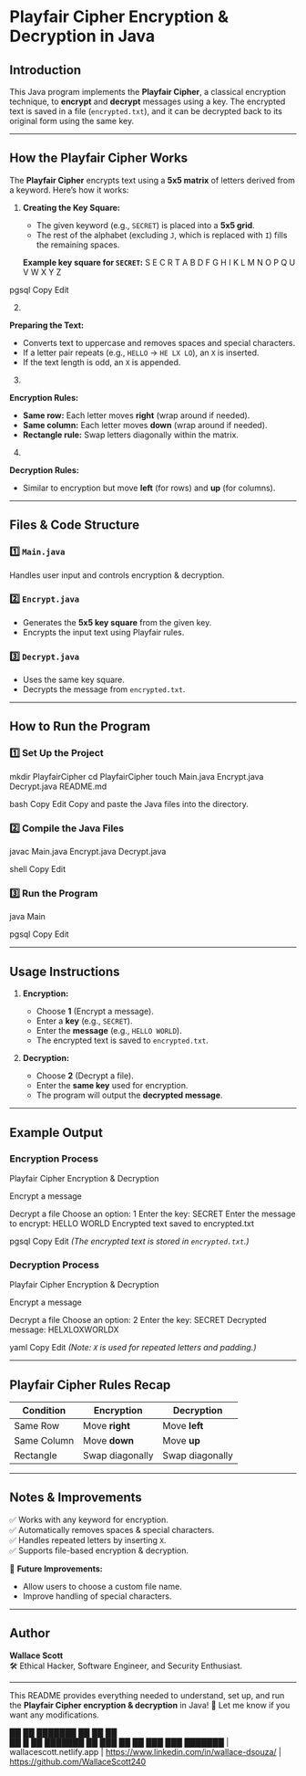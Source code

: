 # Playfair Cipher Encryption & Decryption in Java

## Introduction
This Java program implements the **Playfair Cipher**, a classical encryption technique, to **encrypt** and **decrypt** messages using a key. The encrypted text is saved in a file (`encrypted.txt`), and it can be decrypted back to its original form using the same key.

---

## How the Playfair Cipher Works
The **Playfair Cipher** encrypts text using a **5x5 matrix** of letters derived from a keyword. Here’s how it works:

1.
   **Creating the Key Square:**
   - The given keyword (e.g., `SECRET`) is placed into a **5x5 grid**.
   - The rest of the alphabet (excluding `J`, which is replaced with `I`) fills the remaining spaces.

   **Example key square for `SECRET`:**
S E C R T
A B D F G
H I K L M
N O P Q U
V W X Y Z

pgsql
Copy
Edit

2. 
**Preparing the Text:**
- Converts text to uppercase and removes spaces and special characters.
- If a letter pair repeats (e.g., `HELLO` → `HE LX LO`), an `X` is inserted.
- If the text length is odd, an `X` is appended.

3. 
**Encryption Rules:**
- **Same row:** Each letter moves **right** (wrap around if needed).
- **Same column:** Each letter moves **down** (wrap around if needed).
- **Rectangle rule:** Swap letters diagonally within the matrix.

4. 
**Decryption Rules:**
- Similar to encryption but move **left** (for rows) and **up** (for columns).

---

## Files & Code Structure
### 1️⃣ `Main.java`
Handles user input and controls encryption & decryption.

### 2️⃣ `Encrypt.java`
- Generates the **5x5 key square** from the given key.
- Encrypts the input text using Playfair rules.

### 3️⃣ `Decrypt.java`
- Uses the same key square.
- Decrypts the message from `encrypted.txt`.

---

## How to Run the Program
### 1️⃣ Set Up the Project
mkdir PlayfairCipher cd PlayfairCipher touch Main.java Encrypt.java Decrypt.java README.md

bash
Copy
Edit
Copy and paste the Java files into the directory.

### 2️⃣ Compile the Java Files
javac Main.java Encrypt.java Decrypt.java

shell
Copy
Edit

### 3️⃣ Run the Program
java Main

pgsql
Copy
Edit

---

## Usage Instructions
1. **Encryption:**
   - Choose **1** (Encrypt a message).
   - Enter a **key** (e.g., `SECRET`).
   - Enter the **message** (e.g., `HELLO WORLD`).
   - The encrypted text is saved to `encrypted.txt`.

2. **Decryption:**
   - Choose **2** (Decrypt a file).
   - Enter the **same key** used for encryption.
   - The program will output the **decrypted message**.

---

## Example Output
### Encryption Process
Playfair Cipher Encryption & Decryption

Encrypt a message

Decrypt a file Choose an option: 1 Enter the key: SECRET Enter the message to encrypt: HELLO WORLD Encrypted text saved to encrypted.txt

pgsql
Copy
Edit
*(The encrypted text is stored in `encrypted.txt`.)*

### Decryption Process
Playfair Cipher Encryption & Decryption

Encrypt a message

Decrypt a file Choose an option: 2 Enter the key: SECRET Decrypted message: HELXLOXWORLDX

yaml
Copy
Edit
*(Note: `X` is used for repeated letters and padding.)*

---

## Playfair Cipher Rules Recap
| Condition    | Encryption  | Decryption  |
|-------------|------------|-------------|
| Same Row    | Move **right** | Move **left** |
| Same Column | Move **down**  | Move **up**   |
| Rectangle   | Swap diagonally | Swap diagonally |

---

## Notes & Improvements
✅ Works with any keyword for encryption.  
✅ Automatically removes spaces & special characters.  
✅ Handles repeated letters by inserting `X`.  
✅ Supports file-based encryption & decryption.  

🔹 **Future Improvements:**  
- Allow users to choose a custom file name.  
- Improve handling of special characters.  

---

## Author
**Wallace Scott**  
🛠️ Ethical Hacker, Software Engineer, and Security Enthusiast.  

---

This README provides everything needed to understand, set up, and run the **Playfair Cipher encryption & decryption** in Java! 🚀 Let me know if you want any modifications.



██     ██ ███████ 
██     ██ ██      
██  █  ██ ███████ 
██ ███ ██      ██ 
 ███ ███  ███████ 
                   | wallacescott.netlify.app | https://www.linkedin.com/in/wallace-dsouza/ | https://github.com/WallaceScott240